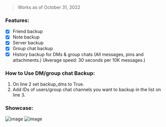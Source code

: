 > Works as of October 31, 2022

### Features:
- [x] Friend backup
- [x] Note backup
- [x] Server backup
- [x] Group chat backup
- [x] History backup for DMs & group chats (All messages, pins and attachments.) (Average speed: 30 seconds per 10K messages.)

### How to Use DM/group chat Backup:
1. On line 2 set backup_dms to True.
2. Add IDs of users/group chat channels you want to backup in the list on line 3.

### Showcase:
![image](https://user-images.githubusercontent.com/109295864/199214628-fb1e33ae-8916-48e2-af26-021c1f7e111f.png)
![image](https://user-images.githubusercontent.com/109295864/199214662-e49267b1-afe4-4292-b20a-c0e99221a56b.png)
